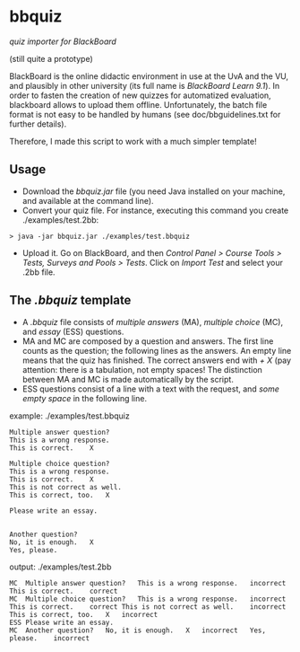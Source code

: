 # bbquiz

*quiz importer for BlackBoard* 

(still quite a prototype)

BlackBoard is the online didactic environment in use at the UvA and the VU, and plausibly in other university (its full name is *BlackBoard Learn 9.1*). In order to fasten the creation of new quizzes for automatized evaluation, blackboard allows to upload them offline. Unfortunately, the batch file format is not easy to be handled by humans (see doc/bbguidelines.txt for further details).

Therefore, I made this script to work with a much simpler template!

## Usage 

* Download the *bbquiz.jar* file (you need Java installed on your machine, and available at the command line).
* Convert your quiz file. For instance, executing this command you create ./examples/test.2bb:
```
> java -jar bbquiz.jar ./examples/test.bbquiz
```
* Upload it. Go on BlackBoard, and then *Control Panel > Course Tools > Tests, Surveys and Pools > Tests*.
Click on *Import Test* and select your .2bb file.

## The *.bbquiz* template

* A *.bbquiz* file consists of *multiple answers* (MA), *multiple choice* (MC), and *essay* (ESS) questions.  
* MA and MC are composed by a question and answers. The first line counts as the question; the following lines as the answers. An empty line means that the quiz has finished. The correct answers end with *<tab> + X* (pay attention: there is a tabulation, not empty spaces! The distinction between MA and MC is made automatically by the script. 
* ESS questions consist of a line with a text with the request, and *some empty space* in the following line.

example: ./examples/test.bbquiz
```
Multiple answer question?
This is a wrong response.
This is correct.	X

Multiple choice question?
This is a wrong response.
This is correct.	X
This is not correct as well.
This is correct, too.   X

Please write an essay.
 

Another question?
No, it is enough.   X
Yes, please.
```

output: ./examples/test.2bb
```
MC	Multiple answer question?	This is a wrong response.	incorrect	This is correct.	correct
MC	Multiple choice question?	This is a wrong response.	incorrect	This is correct.	correct	This is not correct as well.	incorrect	This is correct, too.   X	incorrect
ESS	Please write an essay.
MC	Another question?	No, it is enough.   X	incorrect	Yes, please.	incorrect
```
